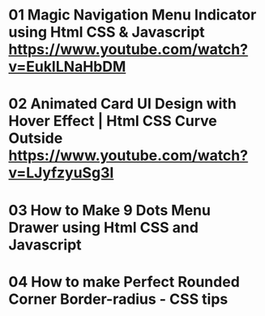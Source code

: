 # 01 Magic Navigation Menu Indicator using Html CSS & Javascript https://www.youtube.com/watch?v=EukILNaHbDM

# 02 Animated Card UI Design with Hover Effect | Html CSS Curve Outside https://www.youtube.com/watch?v=LJyfzyuSg3I 

# 03 How to Make 9 Dots Menu Drawer using Html CSS and Javascript 

# 04 How to make Perfect Rounded Corner Border-radius - CSS tips